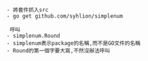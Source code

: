   >
    - 將套件抓入src
    - go get github.com/syhlion/simplenum
      
  >
     呼叫
    - simplenum.Round
    - simplenum表示package的名稱,而不是GO文件的名稱
    - Round的第一個字要大寫,不然沒辦法呼叫